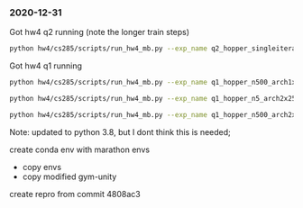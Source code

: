 

### 2020-12-31

Got hw4 q2 running (note the longer train steps)
``` bash
python hw4/cs285/scripts/run_hw4_mb.py --exp_name q2_hopper_singleiteration --env_name marathon-hopper-v0 --add_sl_noise --num_agent_train_steps_per_iter 20 --n_iter 1 --num_agent_train_steps_per_iter 500 --batch_size_initial 5000 --batch_size 1000 --mpc_horizon 10
```

Got hw4 q1 running
``` bash
python hw4/cs285/scripts/run_hw4_mb.py --exp_name q1_hopper_n500_arch1x32 --env_name marathon-hopper-v0 --add_sl_noise --n_iter 1 --batch_size_initial 20000 --num_agent_train_steps_per_iter 500 --n_layers 1 --size 32 --scalar_log_freq -1 --video_log_freq -1

python hw4/cs285/scripts/run_hw4_mb.py --exp_name q1_hopper_n5_arch2x250 --env_name marathon-hopper-v0 --add_sl_noise --n_iter 1 --batch_size_initial 20000 --num_agent_train_steps_per_iter 5 --n_layers 2 --size 250 --scalar_log_freq -1 --video_log_freq -1 

python hw4/cs285/scripts/run_hw4_mb.py --exp_name q1_hopper_n500_arch2x250 --env_name marathon-hopper-v0 --add_sl_noise --n_iter 1 --batch_size_initial 20000 --num_agent_train_steps_per_iter 500 --n_layers 2 --size 250  --scalar_log_freq -1 --video_log_freq -1
```

Note: updated to python 3.8, but I dont think this is needed;

create conda env with marathon envs
* copy envs
* copy modified gym-unity


create repro from commit 4808ac3


